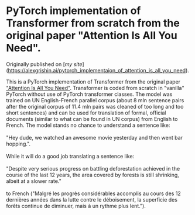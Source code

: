 # PyTorch implementation of Transformer from scratch from the original paper "Attention Is All You Need".

Originally published on [*my site*] (https://alexgrishin.ai/pytorch_implementaion_of_attention_is_all_you_need).

<p>This is a PyTorch implementation of Transformer from the original paper <a href="https://arxiv.org/pdf/1706.03762.pdf" target="_blank">
"Attention Is All You Need"</a>.
Transformer is coded from scratch in "vanilla" PyTorch without use of PyTorch transformer classes.
The model was trained on UN English-French parallel corpus (about 8 mln sentence pairs after the original corpus of 11.4 mln pairs
was cleaned of too long and too short sentences) and can be used for translation of formal,
official documents (similar to what can be found in UN corpus) from English to French. The model stands no chance to understand
 a sentence like:<br><br>"Hey dude, we watched an awesome movie yesterday and then went bar hopping.".<br><br>
While it will do a good job translating a sentence like:<br><br>
"Despite very serious progress on battling deforestation achieved in the course of the last 12 years,
the area covered by forests is still shrinking, albeit at a slower rate."
<br><br> to French ("Malgré les progrès considérables accomplis au cours des 12 dernières années dans la lutte contre le déboisement,
la superficie des forêts continue de diminuer, mais à un rythme plus lent.").</p>

